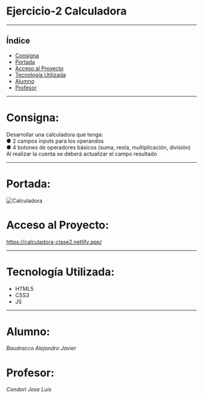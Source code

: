 # Ejercicio-2 Calculadora

<hr>

## Índice
* [Consigna](#Consigna)
* [Portada](#Portada)
* [Acceso al Proyecto](#Acceso-al-Proyecto)
* [Tecnología Utilizada](#Tecnologia-Utilizada)
* [Alumno](#Alumno)
* [Profesor](*Profesor)

<hr>

# Consigna:

Desarrollar una calculadora que tenga:<br>
● 2 campos inputs para los operandos<br>
● 4 botones de operadores básicos (suma, resta, multiplicación, división)<br>
Al realizar la cuenta se deberá actualizar el campo resultado

<hr>

# Portada:

![Calculadora](https://github.com/BaudraccoA/Ejercicio-2-clase-2/assets/105230509/5ed3925a-267c-47b9-9ee5-8940ddc8bd7c)

# Acceso al Proyecto:

https://calculadora-clase2.netlify.app/

<hr>

# Tecnología Utilizada:
* HTML5
* CSS3
* JS

<hr>

# Alumno:
<em>Baudracco Alejandro Javier</em>

# Profesor:
<em>Condori Jose Luis</em>

  
